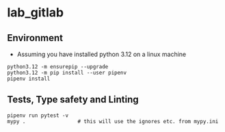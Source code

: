 # lab_gitlab

## Environment

- Assuming you have installed python 3.12 on a linux machine

```
python3.12 -m ensurepip --upgrade
python3.12 -m pip install --user pipenv
pipenv install
```

## Tests, Type safety and Linting

```
pipenv run pytest -v
mypy .                 # this will use the ignores etc. from mypy.ini
```
